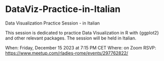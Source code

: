 # DataViz-Practice-in-Italian

Data Visualization Practice Session - in Italian

This session is dedicated to practice Data Visualization in R with {ggplot2} and other relevant packages. The session will be held in Italian.

When: Friday, December 15 2023 at 7:15 PM CET
Where: on Zoom
RSVP: <https://www.meetup.com/rladies-rome/events/297762822/>
